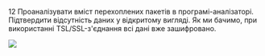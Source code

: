 12 Проаналізувати вміст перехоплених пакетів в програмі-аналізаторі. Підтвердити відсутність даних у відкритому вигляді. Як ми бачимо, при використанні TSL/SSL-з'єднання всі дані вже зашифровано.

![](https://lh6.googleusercontent.com/AzEzmpRWXuDx1L1ti6t_N_qA6iDqe-kIwu4KwkCK56qPdDl3f_5fH6FfXOg6Ql4WiD8bnxWtYFcxKUGgFV_gIWgmDmyrq1KtgEcVwZzis7t5pbKDErik8APYahDEWTWnBLL2mjA3nNokZjHyDZStAE3JWb62ApQJdqQZlMNyvEL6AeJwgy0YA0E55JdHnw)
